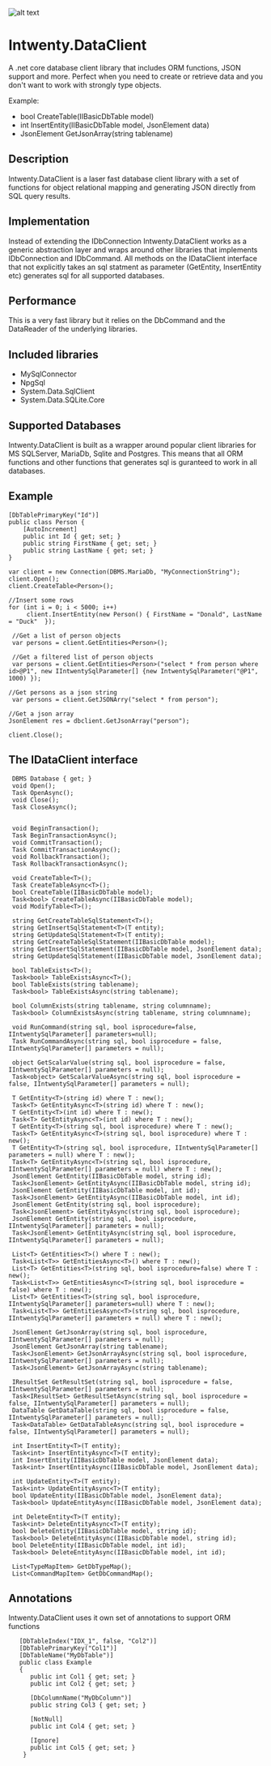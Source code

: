 ![alt text](https://github.com/Domitor/Intwenty/blob/master/IntwentyDemo/wwwroot/images/intwenty_loggo_small.png)

# Intwenty.DataClient
A .net core database client library that includes ORM functions, JSON support and more. Perfect when you need to create or retrieve data and you don't want to work with strongly type objects. 

Example:  
* bool CreateTable(IIBasicDbTable model)
* int InsertEntity(IIBasicDbTable model, JsonElement data)
* JsonElement GetJsonArray(string tablename)


## Description
Intwenty.DataClient is a laser fast database client library with a set of functions for object relational mapping and generating JSON directly from SQL query results. 

## Implementation
Instead of extending the IDbConnection Intwenty.DataClient works as a generic abstraction layer and wraps around other libraries that implements IDbConnection and IDbCommand. All methods on the IDataClient interface that not explicitly takes an sql statment as parameter (GetEntity<T>, InsertEntity<T> etc) generates sql for all supported databases.

## Performance
This is a very fast library but it relies on the DbCommand and the DataReader of the underlying libraries.

## Included libraries
* MySqlConnector
* NpgSql
* System.Data.SqlClient
* System.Data.SQLite.Core

## Supported Databases
Intwenty.DataClient is built as a wrapper around popular client libraries for MS SQLServer, MariaDb, Sqlite and Postgres. This means that all ORM functions and other functions that generates sql is guranteed to work in all databases.


## Example

    [DbTablePrimaryKey("Id")]
    public class Person {
        [AutoIncrement]
        public int Id { get; set; }
        public string FirstName { get; set; }
        public string LastName { get; set; }
    }
    
    var client = new Connection(DBMS.MariaDb, "MyConnectionString");
    client.Open();
    client.CreateTable<Person>();
    
    //Insert some rows
    for (int i = 0; i < 5000; i++)
         client.InsertEntity(new Person() { FirstName = "Donald", LastName = "Duck"  });
         
     //Get a list of person objects
     var persons = client.GetEntities<Person>();
     
     //Get a filtered list of person objects
     var persons = client.GetEntities<Person>("select * from person where id>@P1", new IIntwentySqlParameter[] {new IntwentySqlParameter("@P1", 1000) });
     
    //Get persons as a json string
     var persons = client.GetJSONArry("select * from person");

    //Get a json array
    JsonElement res = dbclient.GetJsonArray("person");
  
    client.Close();
    
    

## The IDataClient interface

    
     DBMS Database { get; }
     void Open();
     Task OpenAsync();
     void Close();
     Task CloseAsync();


     void BeginTransaction();
     Task BeginTransactionAsync();
     void CommitTransaction();
     Task CommitTransactionAsync();
     void RollbackTransaction();
     Task RollbackTransactionAsync();

     void CreateTable<T>();
     Task CreateTableAsync<T>();
     bool CreateTable(IIBasicDbTable model);
     Task<bool> CreateTableAsync(IIBasicDbTable model);
     void ModifyTable<T>();

     string GetCreateTableSqlStatement<T>();
     string GetInsertSqlStatement<T>(T entity);
     string GetUpdateSqlStatement<T>(T entity);
     string GetCreateTableSqlStatement(IIBasicDbTable model);
     string GetInsertSqlStatement(IIBasicDbTable model, JsonElement data);
     string GetUpdateSqlStatement(IIBasicDbTable model, JsonElement data);

     bool TableExists<T>();
     Task<bool> TableExistsAsync<T>();
     bool TableExists(string tablename);
     Task<bool> TableExistsAsync(string tablename);

     bool ColumnExists(string tablename, string columnname);
     Task<bool> ColumnExistsAsync(string tablename, string columnname);

     void RunCommand(string sql, bool isprocedure=false, IIntwentySqlParameter[] parameters=null);
     Task RunCommandAsync(string sql, bool isprocedure = false, IIntwentySqlParameter[] parameters = null);

     object GetScalarValue(string sql, bool isprocedure = false, IIntwentySqlParameter[] parameters = null);
     Task<object> GetScalarValueAsync(string sql, bool isprocedure = false, IIntwentySqlParameter[] parameters = null);

     T GetEntity<T>(string id) where T : new();
     Task<T> GetEntityAsync<T>(string id) where T : new();
     T GetEntity<T>(int id) where T : new();
     Task<T> GetEntityAsync<T>(int id) where T : new();
     T GetEntity<T>(string sql, bool isprocedure) where T : new();
     Task<T> GetEntityAsync<T>(string sql, bool isprocedure) where T : new();
     T GetEntity<T>(string sql, bool isprocedure, IIntwentySqlParameter[] parameters = null) where T : new();
     Task<T> GetEntityAsync<T>(string sql, bool isprocedure, IIntwentySqlParameter[] parameters = null) where T : new();
     JsonElement GetEntity(IIBasicDbTable model, string id);
     Task<JsonElement> GetEntityAsync(IIBasicDbTable model, string id);
     JsonElement GetEntity(IIBasicDbTable model, int id);
     Task<JsonElement> GetEntityAsync(IIBasicDbTable model, int id);
     JsonElement GetEntity(string sql, bool isprocedure);
     Task<JsonElement> GetEntityAsync(string sql, bool isprocedure);
     JsonElement GetEntity(string sql, bool isprocedure, IIntwentySqlParameter[] parameters = null);
     Task<JsonElement> GetEntityAsync(string sql, bool isprocedure, IIntwentySqlParameter[] parameters = null);

     List<T> GetEntities<T>() where T : new();
     Task<List<T>> GetEntitiesAsync<T>() where T : new();
     List<T> GetEntities<T>(string sql, bool isprocedure=false) where T : new();
     Task<List<T>> GetEntitiesAsync<T>(string sql, bool isprocedure = false) where T : new();
     List<T> GetEntities<T>(string sql, bool isprocedure, IIntwentySqlParameter[] parameters=null) where T : new();
     Task<List<T>> GetEntitiesAsync<T>(string sql, bool isprocedure, IIntwentySqlParameter[] parameters = null) where T : new();

     JsonElement GetJsonArray(string sql, bool isprocedure, IIntwentySqlParameter[] parameters = null);
     JsonElement GetJsonArray(string tablename);
     Task<JsonElement> GetJsonArrayAsync(string sql, bool isprocedure, IIntwentySqlParameter[] parameters = null);
     Task<JsonElement> GetJsonArrayAsync(string tablename);

     IResultSet GetResultSet(string sql, bool isprocedure = false, IIntwentySqlParameter[] parameters = null);
     Task<IResultSet> GetResultSetAsync(string sql, bool isprocedure = false, IIntwentySqlParameter[] parameters = null);
     DataTable GetDataTable(string sql, bool isprocedure = false, IIntwentySqlParameter[] parameters = null);
     Task<DataTable> GetDataTableAsync(string sql, bool isprocedure = false, IIntwentySqlParameter[] parameters = null);

     int InsertEntity<T>(T entity);
     Task<int> InsertEntityAsync<T>(T entity);
     int InsertEntity(IIBasicDbTable model, JsonElement data);
     Task<int> InsertEntityAsync(IIBasicDbTable model, JsonElement data);

     int UpdateEntity<T>(T entity);
     Task<int> UpdateEntityAsync<T>(T entity);
     bool UpdateEntity(IIBasicDbTable model, JsonElement data);
     Task<bool> UpdateEntityAsync(IIBasicDbTable model, JsonElement data);

     int DeleteEntity<T>(T entity);
     Task<int> DeleteEntityAsync<T>(T entity);
     bool DeleteEntity(IIBasicDbTable model, string id);
     Task<bool> DeleteEntityAsync(IIBasicDbTable model, string id);
     bool DeleteEntity(IIBasicDbTable model, int id);
     Task<bool> DeleteEntityAsync(IIBasicDbTable model, int id);

     List<TypeMapItem> GetDbTypeMap();
     List<CommandMapItem> GetDbCommandMap();
     
        
## Annotations
Intwenty.DataClient uses it own set of annotations to support ORM functions

       [DbTableIndex("IDX_1", false, "Col2")]
       [DbTablePrimaryKey("Col1")]
       [DbTableName("MyDbTable")]
       public class Example 
       { 
          public int Col1 { get; set; }
          public int Col2 { get; set; }
        
          [DbColumnName("MyDbColumn")]
          public string Col3 { get; set; }
        
          [NotNull]
          public int Col4 { get; set; }
        
          [Ignore]
          public int Col5 { get; set; }
        }
